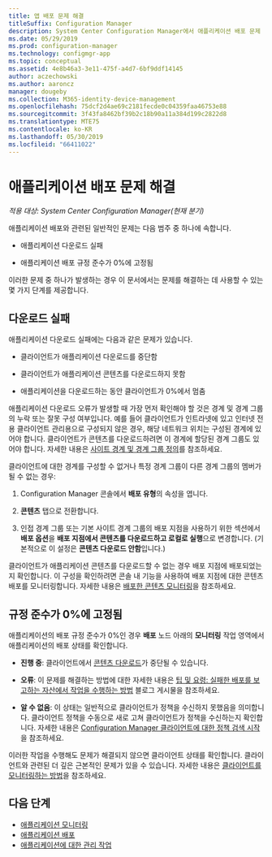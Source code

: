 ```yaml
---
title: 앱 배포 문제 해결
titleSuffix: Configuration Manager
description: System Center Configuration Manager에서 애플리케이션 배포 문제 해결을 위한 팁
ms.date: 05/29/2019
ms.prod: configuration-manager
ms.technology: configmgr-app
ms.topic: conceptual
ms.assetid: 4e8b46a3-3e11-475f-a4d7-6bf9ddf14145
author: aczechowski
ms.author: aaroncz
manager: dougeby
ms.collection: M365-identity-device-management
ms.openlocfilehash: 75dcf2d4ae69c2181fecde0c04359faa46753e88
ms.sourcegitcommit: 3f43fa8462bf39b2c18b90a11a384d199c2822d8
ms.translationtype: MTE75
ms.contentlocale: ko-KR
ms.lasthandoff: 05/30/2019
ms.locfileid: "66411022"
---
```

# <a name="troubleshoot-application-deployments"></a>애플리케이션 배포 문제 해결

*적용 대상: System Center Configuration Manager(현재 분기)*

애플리케이션 배포와 관련된 일반적인 문제는 다음 범주 중 하나에 속합니다.

- 애플리케이션 다운로드 실패

- 애플리케이션 배포 규정 준수가 0%에 고정됨

이러한 문제 중 하나가 발생하는 경우 이 문서에서는 문제를 해결하는 데 사용할 수 있는 몇 가지 단계를 제공합니다.


## <a name="download-failures"></a>다운로드 실패

애플리케이션 다운로드 실패에는 다음과 같은 문제가 있습니다.

- 클라이언트가 애플리케이션 다운로드를 중단함

- 클라이언트가 애플리케이션 콘텐츠를 다운로드하지 못함

- 애플리케이션을 다운로드하는 동안 클라이언트가 0%에서 멈춤

애플리케이션 다운로드 오류가 발생할 때 가장 먼저 확인해야 할 것은 경계 및 경계 그룹의 누락 또는 잘못 구성 여부입니다. 예를 들어 클라이언트가 인트라넷에 있고 인터넷 전용 클라이언트 관리용으로 구성되지 않은 경우, 해당 네트워크 위치는 구성된 경계에 있어야 합니다. 클라이언트가 콘텐츠를 다운로드하려면 이 경계에 할당된 경계 그룹도 있어야 합니다. 자세한 내용은 [사이트 경계 및 경계 그룹 정의](/sccm/core/servers/deploy/configure/define-site-boundaries-and-boundary-groups)를 참조하세요.

클라이언트에 대한 경계를 구성할 수 없거나 특정 경계 그룹이 다른 경계 그룹의 멤버가 될 수 없는 경우:

1. Configuration Manager 콘솔에서 **배포 유형**의 속성을 엽니다.  

1. **콘텐츠** 탭으로 전환합니다.

1. 인접 경계 그룹 또는 기본 사이트 경계 그룹의 배포 지점을 사용하기 위한 섹션에서 **배포 옵션**을 **배포 지점에서 콘텐츠를 다운로드하고 로컬로 실행**으로 변경합니다. (기본적으로 이 설정은 **콘텐츠 다운로드 안함**입니다.)

클라이언트가 애플리케이션 콘텐츠를 다운로드할 수 없는 경우 배포 지점에 배포되었는지 확인합니다. 이 구성을 확인하려면 콘솔 내 기능을 사용하여 배포 지점에 대한 콘텐츠 배포를 모니터링합니다. 자세한 내용은 [배포한 콘텐츠 모니터링](/sccm/core/servers/deploy/configure/monitor-content-you-have-distributed)을 참조하세요.  


## <a name="compliance-stuck-at-0"></a>규정 준수가 0%에 고정됨

애플리케이션의 배포 규정 준수가 0%인 경우 **배포** 노드 아래의 **모니터링** 작업 영역에서 애플리케이션의 배포 상태를 확인합니다.

- **진행 중**: 클라이언트에서 [콘텐츠 다운로드](#download-failures)가 중단될 수 있습니다.

- **오류**: 이 문제를 해결하는 방법에 대한 자세한 내용은 [팁 및 요령: 실패한 배포를 보고하는 자산에서 작업을 수행하는 방법](https://techcommunity.microsoft.com/t5/Configuration-Manager-Archive/Tips-and-Tricks-How-to-Take-Action-on-Assets-That-Report-a/ba-p/273019) 블로그 게시물을 참조하세요.

- **알 수 없음**: 이 상태는 일반적으로 클라이언트가 정책을 수신하지 못했음을 의미합니다. 클라이언트 정책을 수동으로 새로 고쳐 클라이언트가 정책을 수신하는지 확인합니다. 자세한 내용은 [Configuration Manager 클라이언트에 대한 정책 검색 시작](/sccm/core/clients/manage/manage-clients#BKMK_PolicyRetrieval)을 참조하세요.
  
이러한 작업을 수행해도 문제가 해결되지 않으면 클라이언트 상태를 확인합니다. 클라이언트와 관련된 더 깊은 근본적인 문제가 있을 수 있습니다. 자세한 내용은 [클라이언트를 모니터링하는 방법](/sccm/core/clients/manage/monitor-clients)을 참조하세요.


## <a name="next-steps"></a>다음 단계

- [애플리케이션 모니터링](/sccm/apps/deploy-use/monitor-applications-from-the-console)
- [애플리케이션 배포](/sccm/apps/deploy-use/deploy-applications)
- [애플리케이션에 대한 관리 작업](/sccm/apps/deploy-use/management-tasks-applications)
